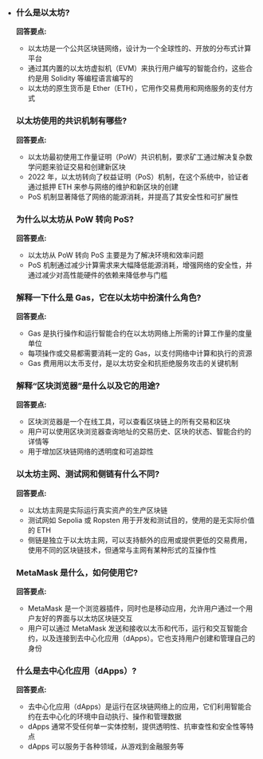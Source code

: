 - ### 什么是以太坊?

  

  **回答要点:**

  - 以太坊是一个公共区块链网络，设计为一个全球性的、开放的分布式计算平台
  - 通过其内置的以太坊虚拟机（EVM）来执行用户编写的智能合约，这些合约是用 Solidity 等编程语言编写的
  - 以太坊的原生货币是 Ether（ETH），它用作交易费用和网络服务的支付方式

  ### 以太坊使用的共识机制有哪些?

  

  **回答要点:**

  - 以太坊最初使用工作量证明（PoW）共识机制，要求矿工通过解决复杂数学问题来验证交易和创建新区块
  - 2022 年，以太坊转向了权益证明（PoS）机制，在这个系统中，验证者通过抵押 ETH 来参与网络的维护和新区块的创建
  - PoS 机制显著降低了网络的能源消耗，并提高了其安全性和可扩展性

  ### 为什么以太坊从 PoW 转向 PoS?

  

  **回答要点:**

  - 以太坊从 PoW 转向 PoS 主要是为了解决环境和效率问题
  - PoS 机制通过减少计算需求来大幅降低能源消耗，增强网络的安全性，并通过减少对高性能硬件的依赖来降低参与门槛

  ### 解释一下什么是 Gas，它在以太坊中扮演什么角色?

  

  **回答要点:**

  - Gas 是执行操作和运行智能合约在以太坊网络上所需的计算工作量的度量单位
  - 每项操作或交易都需要消耗一定的 Gas，以支付网络中计算和执行的资源
  - Gas 费用用以太币支付，是以太坊安全和抗拒绝服务攻击的关键机制

  ### 解释“区块浏览器”是什么以及它的用途?

  

  **回答要点:**

  - 区块浏览器是一个在线工具，可以查看区块链上的所有交易和区块
  - 用户可以使用区块浏览器查询地址的交易历史、区块的状态、智能合约的详情等
  - 用于增加区块链网络的透明度和可追踪性

  ### 以太坊主网、测试网和侧链有什么不同?

  

  **回答要点:**

  - 以太坊主网是实际运行真实资产的生产区块链
  - 测试网如 Sepolia 或 Ropsten 用于开发和测试目的，使用的是无实际价值的 ETH
  - 侧链是独立于以太坊主网，可以支持额外的应用或提供更低的交易费用，使用不同的区块链技术，但通常与主网有某种形式的互操作性

  ### MetaMask 是什么，如何使用它?

  

  **回答要点:**

  - MetaMask 是一个浏览器插件，同时也是移动应用，允许用户通过一个用户友好的界面与以太坊区块链交互
  - 用户可以通过 MetaMask 发送和接收以太币和代币，运行和交互智能合约，以及连接到去中心化应用（dApps）。它也支持用户创建和管理自己的身份

  ### 什么是去中心化应用（dApps）?

  

  **回答要点:**

  - 去中心化应用（dApps）是运行在区块链网络上的应用，它们利用智能合约在去中心化的环境中自动执行、操作和管理数据
  - dApps 通常不受任何单一实体控制，提供透明性、抗审查性和安全性等特点
  - dApps 可以服务于各种领域，从游戏到金融服务等